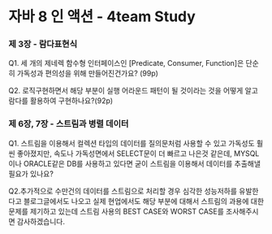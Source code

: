 # 자바 8 인 액션 - 4team Study

### 제 3장 - 람다표현식 

Q1. 세 개의 제네렉 함수형 인터페이스인 [Predicate, Consumer, Function]은 단순히 가독성과 편의성을 위해 만들어진건가요? (99p)

Q2. 로직구현하면서 해당 부분이 실행 어라운드 패턴이 될 것이라는 것을 어떻게 알고 람다를 활용하여 구현하나요?(92p)

### 제 6장, 7장 - 스트림과 병렬 데이터

Q1. 스트림을 이용해서 컬렉션 타입의 데이터를 질의문처럼 사용할 수 있고 가독성도 훨씬 좋아졌지만, 속도나 가독성면에서 SELECT문이 더 빠르고 나은것 같은데, MYSQL이나 ORACLE같은 DB를 사용하고 있다면 굳이 스트림을 이용해서 데이터를 추출해낼 필요가 있나요? 


Q2.추가적으로 수만건의 데이터를 스트림으로 처리할 경우 심각한 성능저하를 유발한다고 블로그글에서도 나오고 실제 현업에서도 해당 부분에 대해서 스트림의 과용에 대한 문제를 제기하고 있는데 스트림 사용의 BEST CASE와 WORST CASE를 조사해주시면 감사하겠습니다.
